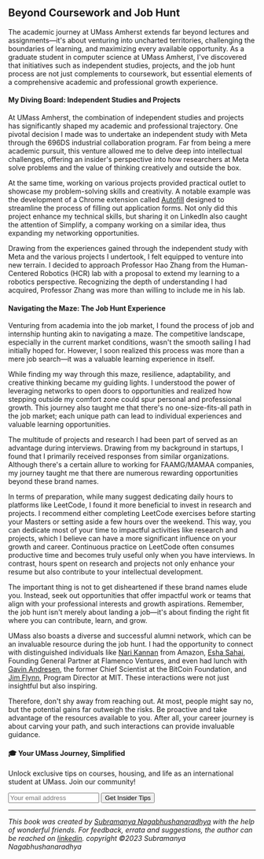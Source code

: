 ## Beyond Coursework and Job Hunt

The academic journey at UMass Amherst extends far beyond lectures and assignments—it's about venturing into uncharted territories, challenging the boundaries of learning, and maximizing every available opportunity. As a graduate student in computer science at UMass Amherst, I've discovered that initiatives such as independent studies, projects, and the job hunt process are not just complements to coursework, but essential elements of a comprehensive academic and professional growth experience.

#### My Diving Board: Independent Studies and Projects

At UMass Amherst, the combination of independent studies and projects has significantly shaped my academic and professional trajectory. One pivotal decision I made was to undertake an independent study with Meta through the 696DS industrial collaboration program. Far from being a mere academic pursuit, this venture allowed me to delve deep into intellectual challenges, offering an insider's perspective into how researchers at Meta solve problems and the value of thinking creatively and outside the box.

At the same time, working on various projects provided practical outlet to showcase my problem-solving skills and creativity. A notable example was the development of a Chrome extension called [Autofill](https://github.com/subramanya1997/Autofill) designed to streamline the process of filling out application forms. Not only did this project enhance my technical skills, but sharing it on LinkedIn also caught the attention of Simplify, a company working on a similar idea, thus expanding my networking opportunities.

Drawing from the experiences gained through the independent study with Meta and the various projects I undertook, I felt equipped to venture into new terrain. I decided to approach Professor Hao Zhang from the Human-Centered Robotics (HCR) lab with a proposal to extend my learning to a robotics perspective. Recognizing the depth of understanding I had acquired, Professor Zhang was more than willing to include me in his lab.

#### Navigating the Maze: The Job Hunt Experience

Venturing from academia into the job market, I found the process of job and internship hunting akin to navigating a maze. The competitive landscape, especially in the current market conditions, wasn't the smooth sailing I had initially hoped for. However, I soon realized this process was more than a mere job search—it was a valuable learning experience in itself.

While finding my way through this maze, resilience, adaptability, and creative thinking became my guiding lights. I understood the power of leveraging networks to open doors to opportunities and realized how stepping outside my comfort zone could spur personal and professional growth. This journey also taught me that there's no one-size-fits-all path in the job market; each unique path can lead to individual experiences and valuable learning opportunities.

The multitude of projects and research I had been part of served as an advantage during interviews. Drawing from my background in startups, I found that I primarily received responses from similar organizations. Although there's a certain allure to working for FAAMG/MAMAA companies, my journey taught me that there are numerous rewarding opportunities beyond these brand names.

In terms of preparation, while many suggest dedicating daily hours to platforms like LeetCode, I found it more beneficial to invest in research and projects. I recommend either completing LeetCode exercises before starting your Masters or setting aside a few hours over the weekend. This way, you can dedicate most of your time to impactful activities like research and projects, which I believe can have a more significant influence on your growth and career. Continuous practice on LeetCode often consumes productive time and becomes truly useful only when you have interviews. In contrast, hours spent on research and projects not only enhance your resume but also contribute to your intellectual development.

The important thing is not to get disheartened if these brand names elude you. Instead, seek out opportunities that offer impactful work or teams that align with your professional interests and growth aspirations. Remember, the job hunt isn't merely about landing a job—it's about finding the right fit where you can contribute, learn, and grow.

UMass also boasts a diverse and successful alumni network, which can be an invaluable resource during the job hunt. I had the opportunity to connect with distinguished individuals like [Nari Kannan](https://www.linkedin.com/in/nari-kannan-55993) from Amazon, [Esha Sahai](https://www.linkedin.com/in/eshasahai), Founding General Partner at Flamenco Ventures, and even had lunch with [Gavin Andresen](https://www.linkedin.com/in/gavin-andresen-6987971), the former Chief Scientist at the BitCoin Foundation, and [Jim Flynn](https://www.linkedin.com/in/jamespeterf/), Program Director at MIT. These interactions were not just insightful but also inspiring.

Therefore, don't shy away from reaching out. At most, people might say no, but the potential gains far outweigh the risks. Be proactive and take advantage of the resources available to you. After all, your career journey is about carving your path, and such interactions can provide invaluable guidance.

<div class="new-newsletter">
    <h4>🎓 Your UMass Journey, Simplified</h4>
    <p>Unlock exclusive tips on courses, housing, and life as an international student at UMass. Join our community!</p>
    <form class="newsletter-form">
        <input type="email" name="email" placeholder="Your email address" required>
        <button type="submit" class="newsletter-btn">Get Insider Tips</button>
    </form>
</div>

---

*This book was created by [Subramanya Nagabhushanaradhya](https://subramanya.ai) with the help of wonderful friends. For feedback, errata and suggestions, the author can be reached on [linkedin](https://www.linkedin.com/in/nsubramanya). copyright ©2023 Subramanya Nagabhushanaradhya*